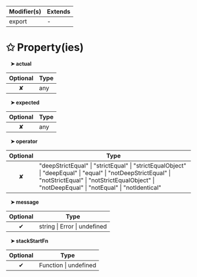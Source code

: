 | Modifier(s)                            | Extends                                    |
|----------------------------------------|--------------------------------------------|
| export | - |

# &#10025; Property(ies)

&nbsp;&nbsp; **&#10148; actual**

| Optional                           | Type                         |
|:----------------------------------:|------------------------------|
| ✘ | any |

&nbsp;&nbsp; **&#10148; expected**

| Optional                           | Type                         |
|:----------------------------------:|------------------------------|
| ✘ | any |

&nbsp;&nbsp; **&#10148; operator**

| Optional                           | Type                         |
|:----------------------------------:|------------------------------|
| ✘ | "deepStrictEqual" &#124; "strictEqual" &#124; "strictEqualObject" &#124; "deepEqual" &#124; "equal" &#124; "notDeepStrictEqual" &#124; "notStrictEqual" &#124; "notStrictEqualObject" &#124; "notDeepEqual" &#124; "notEqual" &#124; "notIdentical" |

&nbsp;&nbsp; **&#10148; message**

| Optional                           | Type                         |
|:----------------------------------:|------------------------------|
| ✔ | string &#124; Error &#124; undefined |

&nbsp;&nbsp; **&#10148; stackStartFn**

| Optional                           | Type                         |
|:----------------------------------:|------------------------------|
| ✔ | Function &#124; undefined |